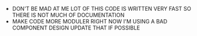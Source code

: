 - DON'T BE MAD AT ME LOT OF THIS CODE IS WRITTEN VERY FAST SO THERE IS NOT MUCH OF DOCUMENTATION
- MAKE CODE MORE MODULER RIGHT NOW I'M USING A BAD COMPONENT DESIGN UPDATE THAT IF POSSIBLE
